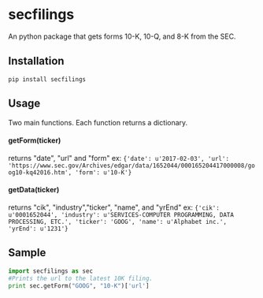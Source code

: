 # secfilings
An python package that gets forms 10-K, 10-Q, and 8-K from the SEC.

## Installation
`pip install secfilings`

## Usage

Two main functions. Each function returns a dictionary.
#### getForm(ticker)
returns "date", "url" and "form"
ex: 
```{'date': u'2017-02-03', 'url': 'https://www.sec.gov/Archives/edgar/data/1652044/000165204417000008/goog10-kq42016.htm', 'form': u'10-K'}```

#### getData(ticker)
returns "cik", "industry","ticker", "name", and "yrEnd"
ex: 
```{'cik': u'0001652044', 'industry': u'SERVICES-COMPUTER PROGRAMMING, DATA PROCESSING, ETC.', 'ticker': 'GOOG', 'name': u'Alphabet inc.', 'yrEnd': u'1231'}```

## Sample
```python
import secfilings as sec
#Prints the url to the latest 10K filing.
print sec.getForm("GOOG", "10-K")['url']
```
